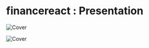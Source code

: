 # financereact : Presentation


![Cover](https://github.com/wingou/financereact/blob/main/img/1.jpg)


![Cover](https://github.com/wingou/financereact/blob/main/img/2.jpg)


